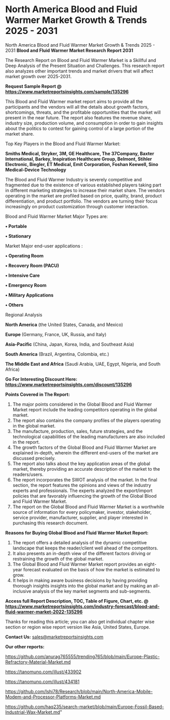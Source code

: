 # North America Blood and Fluid Warmer Market Growth & Trends 2025 - 2031
North America Blood and Fluid Warmer Market Growth & Trends 2025 - 2031
<strong>Blood and Fluid Warmer Market Research Report 2031</strong>

The Research Report on Blood and Fluid Warmer Market is a Skillful and Deep Analysis of the Present Situation and Challenges. This research report also analyzes other important trends and market drivers that will affect market growth over 2025-2031.

<strong>Request Sample Report @ <a href=https://www.marketreportsinsights.com/sample/135296>https://www.marketreportsinsights.com/sample/135296</a></strong>

This Blood and Fluid Warmer market report aims to provide all the participants and the vendors will all the details about growth factors, shortcomings, threats, and the profitable opportunities that the market will present in the near future. The report also features the revenue share, industry size, production volume, and consumption in order to gain insights about the politics to contest for gaining control of a large portion of the market share.

Top Key Players in the Blood and Fluid Warmer Market:

<strong>Smiths Medical, Stryker, 3M, GE Healthcare, The 37Company, Baxter International, Barkey, Inspiration Healthcare Group, Belmont, Stihler Electronic, Biegler, ET Medical, Emit Corporation, Foshan Keewell, Sino Medical-Device Technology</strong>

The Blood and Fluid Warmer Industry is severely competitive and fragmented due to the existence of various established players taking part in different marketing strategies to increase their market share. The vendors operating in the market are profiled based on price, quality, brand, product differentiation, and product portfolio. The vendors are turning their focus increasingly on product customization through customer interaction.

Blood and Fluid Warmer Market Major Types are:

<strong>• Portable

• Stationary</strong>

Market Major end-user applications :

<strong>• Operating Room

• Recovery Room (PACU)

• Intensive Care

• Emergency Room

• Military Applications

• Others</strong>

Regional Analysis

</u><strong><b>North America</b></strong> (the United States, Canada, and Mexico)

<strong><b>Europe </b></strong>(Germany, France, UK, Russia, and Italy)

<strong><b>Asia-Pacific</b></strong> (China, Japan, Korea, India, and Southeast Asia)

<strong><b>South America</b></strong> (Brazil, Argentina, Colombia, etc.)

<strong><b>The Middle East and Africa</b></strong> (Saudi Arabia, UAE, Egypt, Nigeria, and South Africa)

<strong>Go For Interesting Discount Here: <a href=https://www.marketreportsinsights.com/discount/135296>https://www.marketreportsinsights.com/discount/135296</a></strong>

<strong>Points Covered in The Report:</strong>
<ol>
  <li>The major points considered in the Global Blood and Fluid Warmer Market report include the leading competitors operating in the global market.</li>
  <li>The report also contains the company profiles of the players operating in the global market.</li>
  <li>The manufacture, production, sales, future strategies, and the technological capabilities of the leading manufacturers are also included in the report.</li>
  <li>The growth factors of the Global Blood and Fluid Warmer Market are explained in-depth, wherein the different end-users of the market are discussed precisely.</li>
  <li>The report also talks about the key application areas of the global market, thereby providing an accurate description of the market to the readers/users.</li>
  <li>The report incorporates the SWOT analysis of the market. In the final section, the report features the opinions and views of the industry experts and professionals. The experts analyzed the export/import policies that are favorably influencing the growth of the Global Blood and Fluid Warmer Market.</li>
  <li>The report on the Global Blood and Fluid Warmer Market is a worthwhile source of information for every policymaker, investor, stakeholder, service provider, manufacturer, supplier, and player interested in purchasing this research document.</li>
</ol>
<strong>Reasons for Buying Global Blood and Fluid Warmer Market Report:</strong>

<ol>
  <li>The report offers a detailed analysis of the dynamic competitive landscape that keeps the reader/client well ahead of the competitors.</li>
  <li>It also presents an in-depth view of the different factors driving or restraining the growth of the global market.</li>
  <li>The Global Blood and Fluid Warmer Market report provides an eight-year forecast evaluated on the basis of how the market is estimated to grow.</li>
  <li>It helps in making aware business decisions by having providing thorough insights insights into the global market and by making an all-inclusive analysis of the key market segments and sub-segments.</li>
</ol>
<strong>Access full Report Description, TOC, Table of Figure, Chart, etc. @ <a href=https://www.marketreportsinsights.com/industry-forecast/blood-and-fluid-warmer-market-2022-135296>https://www.marketreportsinsights.com/industry-forecast/blood-and-fluid-warmer-market-2022-135296</a></strong>


Thanks for reading this article; you can also get individual chapter wise section or region wise report version like Asia, United States, Europe.

<strong>Contact Us:</strong>
sales@marketreportsinsights.com

<strong>Our other reports:</strong>

<a href=https://github.com/anurag765555/trending765/blob/main/Europe-Plastic-Refractory-Material-Market.md>https://github.com/anurag765555/trending765/blob/main/Europe-Plastic-Refractory-Material-Market.md</a>

<a href=https://tanomuno.com/illust/433902>https://tanomuno.com/illust/433902</a>

<a href=https://tanomuno.com/illust/434181>https://tanomuno.com/illust/434181</a>

<a href=https://github.com/Ishi78/Research/blob/main/North-America-Mobile-Modem-and-Processor-Platforms-Market.md>https://github.com/Ishi78/Research/blob/main/North-America-Mobile-Modem-and-Processor-Platforms-Market.md</a>

<a href=https://github.com/haq235/search-market/blob/main/Europe-Fossil-Based-Industrial-Wax-Market.md>https://github.com/haq235/search-market/blob/main/Europe-Fossil-Based-Industrial-Wax-Market.md</a>"
